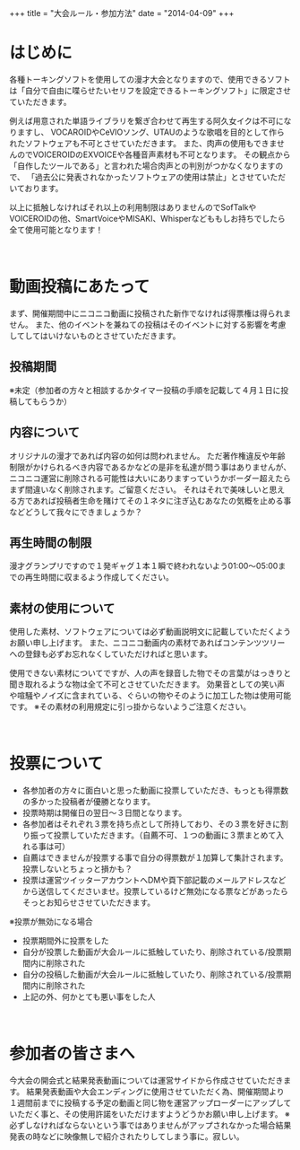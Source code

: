 +++
title = "大会ルール・参加方法"
date = "2014-04-09"
+++

# はじめに

各種トーキングソフトを使用しての漫才大会となりますので、使用できるソフトは「自分で自由に喋らせたいセリフを設定できるトーキングソフト」に限定させていただきます。

例えば用意された単語ライブラリを繋ぎ合わせて再生する阿久女イクは不可になりますし、
VOCAROIDやCeVIOソング、UTAUのような歌唱を目的として作られたソフトウェアも不可とさせていただきます。
また、肉声の使用もできませんのでVOICEROIDのEXVOICEや各種音声素材も不可となります。
その観点から「自作したツールである」と言われた場合肉声との判別がつかなくなりますので、
「過去公に発表されなかったソフトウェアの使用は禁止」とさせていただいております。

以上に抵触しなければそれ以上の利用制限はありませんのでSofTalkやVOICEROIDの他、SmartVoiceやMISAKI、Whisperなどももしお持ちでしたら全て使用可能となります！

<br>

# 動画投稿にあたって

まず、開催期間中にニコニコ動画に投稿された新作でなければ得票権は得られません。
また、他のイベントを兼ねての投稿はそのイベントに対する影響を考慮してしてはいけないものとさせていただきます。

## 投稿期間
※未定（参加者の方々と相談するかタイマー投稿の手順を記載して４月１日に投稿してもらうか）

## 内容について
オリジナルの漫才であれば内容の如何は問われません。
ただ著作権違反や年齢制限がかけられるべき内容であるかなどの是非を私達が問う事はありませんが、ニコニコ運営に削除される可能性は大いにありますっていうかボーダー超えたらまず間違いなく削除されます。ご留意ください。
それはそれで美味しいと思える方であれば投稿者生命を賭けてその１ネタに注ぎ込むあなたの気概を止める事などどうして我々にできましょうか？

## 再生時間の制限
漫才グランプリですので１発ギャグ１本１瞬で終われないよう01:00～05:00までの再生時間に収まるよう作成してください。

## 素材の使用について
使用した素材、ソフトウェアについては必ず動画説明文に記載していただくようお願い申し上げます。
また、ニコニコ動画内の素材であればコンテンツツリーへの登録も必ずお忘れなくしていただければと思います。

使用できない素材についてですが、人の声を録音した物でその言葉がはっきりと聞き取れるような物は全て不可とさせていただきます。
効果音としての笑い声や喧騒やノイズに含まれている、ぐらいの物やそのように加工した物は使用可能です。
※その素材の利用規定に引っ掛からないようご注意ください。

<br>

# 投票について

- 各参加者の方々に面白いと思った動画に投票していただき、もっとも得票数の多かった投稿者が優勝となります。
- 投票時期は開催日の翌日～３日間となります。
- 各参加者はそれぞれ３票を持ち点として所持しており、その３票を好きに割り振って投票していただきます。（自薦不可、１つの動画に３票まとめて入れる事は可）
- 自薦はできませんが投票する事で自分の得票数が１加算して集計されます。投票しないとちょっと損かも？
- 投票は運営ツイッターアカウントへDMや頁下部記載のメールアドレスなどから送信してくださいませ。投票しているけど無効になる票などがあったらそっとお知らせさせていただきます。

※投票が無効になる場合
- 投票期間外に投票をした
- 自分が投票した動画が大会ルールに抵触していたり、削除されている/投票期間内に削除された
- 自分の投稿した動画が大会ルールに抵触していたり、削除されている/投票期間内に削除された
- 上記の外、何かとても悪い事をした人

<br>

# 参加者の皆さまへ

今大会の開会式と結果発表動画については運営サイドから作成させていただきます。
結果発表動画や大会エンディングに使用させていただく為、開催期間より１週間前までに投稿する予定の動画と同じ物を運営アップローダーにアップしていただく事と、その使用許諾をいただけますようどうかお願い申し上げます。
※必ずしなければならないという事ではありませんがアップされなかった場合結果発表の時などに映像無しで紹介されたりしてしまう事に。寂しい。
